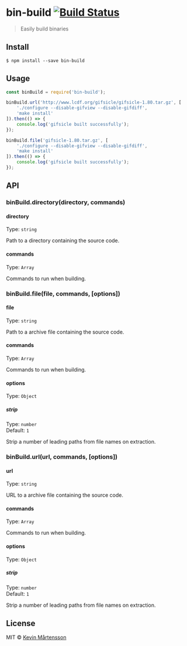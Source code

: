 # bin-build [![Build Status](https://travis-ci.org/kevva/bin-build.svg?branch=master)](https://travis-ci.org/kevva/bin-build)

> Easily build binaries


## Install

```
$ npm install --save bin-build
```


## Usage

```js
const binBuild = require('bin-build');

binBuild.url('http://www.lcdf.org/gifsicle/gifsicle-1.80.tar.gz', [
	'./configure --disable-gifview --disable-gifdiff',
	'make install'
]).then(() => {
	console.log('gifsicle built successfully');
});

binBuild.file('gifsicle-1.80.tar.gz', [
	'./configure --disable-gifview --disable-gifdiff',
	'make install'
]).then(() => {
	console.log('gifsicle built successfully');
});
```


## API

### binBuild.directory(directory, commands)

#### directory

Type: `string`

Path to a directory containing the source code.

#### commands

Type: `Array`

Commands to run when building.

### binBuild.file(file, commands, [options])

#### file

Type: `string`

Path to a archive file containing the source code.

#### commands

Type: `Array`

Commands to run when building.

#### options

Type: `Object`

##### strip

Type: `number`<br>
Default: `1`

Strip a number of leading paths from file names on extraction.

### binBuild.url(url, commands, [options])

#### url

Type: `string`

URL to a archive file containing the source code.

#### commands

Type: `Array`

Commands to run when building.

#### options

Type: `Object`

##### strip

Type: `number`<br>
Default: `1`

Strip a number of leading paths from file names on extraction.


## License

MIT © [Kevin Mårtensson](https://github.com/kevva)
